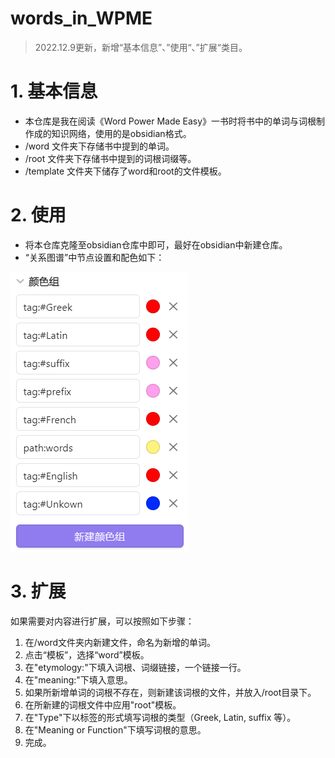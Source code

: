 # words_in_WPME
>2022.12.9更新，新增“基本信息”、”使用“、”扩展“类目。
# 1. 基本信息
- 本仓库是我在阅读《Word Power Made Easy》一书时将书中的单词与词根制作成的知识网络，使用的是obsidian格式。  
- /word 文件夹下存储书中提到的单词。  
- /root 文件夹下存储书中提到的词根词缀等。  
- /template 文件夹下储存了word和root的文件模板。  
# 2. 使用
- 将本仓库克隆至obsidian仓库中即可，最好在obsidian中新建仓库。  
- “关系图谱”中节点设置和配色如下：  
<img src="./attachments/Pasted image 20221209140947.png">  

# 3. 扩展
如果需要对内容进行扩展，可以按照如下步骤：  
1. 在/word文件夹内新建文件，命名为新增的单词。  
2. 点击“模板”，选择“word”模板。  
3. 在"etymology:"下填入词根、词缀链接，一个链接一行。  
4. 在"meaning:"下填入意思。
5. 如果所新增单词的词根不存在，则新建该词根的文件，并放入/root目录下。  
6. 在所新建的词根文件中应用"root"模板。  
7. 在"Type"下以标签的形式填写词根的类型（Greek, Latin, suffix 等）。  
8. 在"Meaning or Function"下填写词根的意思。  
9. 完成。  
